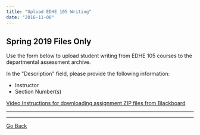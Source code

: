 ```yaml
---
title: "Upload EDHE 105 Writing"
date: "2016-11-08"
---
```


## Spring 2019 Files Only

Use the form below to upload student writing from EDHE 105 courses to the departmental assessment archive.

In the "Description" field, please provide the following information:

- Instructor
- Section Number(s)

[Video Instructions for downloading assignment ZIP files from Blackboard](https://www.youtube.com/watch?v=dlJHu2LzMr8)

* * *

<script src="https://app.box.com/embed/upload.js?token=ur2y74av97qnwr7iuwj322xa1phb4221&amp;folder_id=12001259317&amp;w=385&amp;h=385&amp;i=&amp;d=1&amp;t=Submit%20file%20for%20EDHE%20105&amp;r=1" type="text/javascript"></script>

* * *

[Go Back](http://library.cwr.olemiss.edu/upload)
